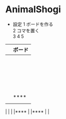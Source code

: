 # AnimalShogi

* 設定
1 ボードを作る<br>
2 コマを置く  
3 
4
5

|	|ボード|
|---|---|
|	|****<br>****<br>****<br>****<br>****<br>****<br>****
|	|

|	|
|	|****
|	|****
|	|
